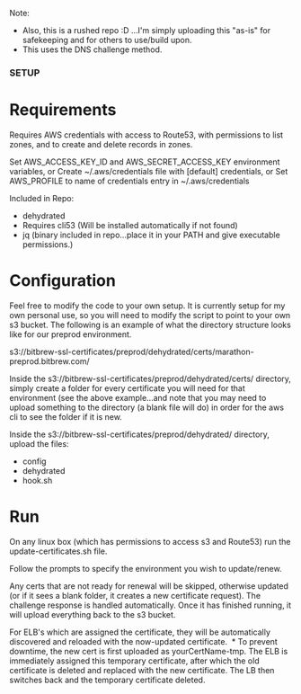 Note: 
- Also, this is a rushed repo :D ...I'm simply uploading this "as-is" for safekeeping and for others to use/build upon.
- This uses the DNS challenge method. 

### SETUP ###
# Requirements
  Requires AWS credentials with access to Route53, with permissions
  to list zones, and to create and delete records in zones.
  
  Set AWS_ACCESS_KEY_ID and AWS_SECRET_ACCESS_KEY environment variables, or
  Create ~/.aws/credentials file with [default] credentials, or
  Set AWS_PROFILE to name of credentials entry in ~/.aws/credentials

  Included in Repo:
  * dehydrated
  * Requires cli53 (Will be installed automatically if not found)
  * jq (binary included in repo...place it in your PATH and give executable permissions.)


# Configuration
Feel free to modify the code to your own setup.  It is currently setup for my own personal use, so you will need to modify the script to point to your own s3 bucket.  The following is an example of what the directory structure looks like for our preprod environment.

s3://bitbrew-ssl-certificates/preprod/dehydrated/certs/marathon-preprod.bitbrew.com/

Inside the s3://bitbrew-ssl-certificates/preprod/dehydrated/certs/ directory, simply create a folder for every certificate you will need for that environment (see the above example...and note that you may need to upload something to the directory (a blank file will do) in order for the aws cli to see the folder if it is new.

Inside the s3://bitbrew-ssl-certificates/preprod/dehydrated/ directory, upload the files:
  * config
  * dehydrated
  * hook.sh

# Run
On any linux box (which has permissions to access s3 and Route53) run the update-certificates.sh file.

Follow the prompts to specify the environment you wish to update/renew.

Any certs that are not ready for renewal will be skipped, otherwise updated (or if it sees a blank folder, it creates a new certificate request). The challenge response is handled automatically. Once it has finished running, it will upload everything back to the s3 bucket.

For ELB's which are assigned the certificate, they will be automatically discovered and reloaded with the now-updated certificate.
  * To prevent downtime, the new cert is first uploaded as yourCertName-tmp. The ELB is immediately assigned this temporary certificate, after which the old certificate is deleted and replaced with the new certificate. The LB then switches back and the temporary certificate deleted.
